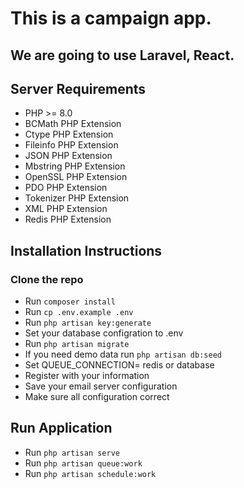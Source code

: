 # This is a campaign app.
## We are going to use Laravel, React.

## Server Requirements
- PHP >= 8.0
- BCMath PHP Extension
- Ctype PHP Extension
- Fileinfo PHP Extension
- JSON PHP Extension
- Mbstring PHP Extension
- OpenSSL PHP Extension
- PDO PHP Extension
- Tokenizer PHP Extension
- XML PHP Extension
- Redis PHP Extension


## Installation Instructions

### Clone the repo

- Run `composer install`
- Run `cp .env.example .env`
- Run `php artisan key:generate`
- Set your database configration to .env
- Run `php artisan migrate`
- If you need demo data run `php artisan db:seed`
- Set QUEUE_CONNECTION= redis or database
- Register with your information
- Save your email server configuration
- Make sure all configuration correct


## Run Application
- Run `php artisan serve`
- Run `php artisan queue:work`
- Run `php artisan schedule:work`


